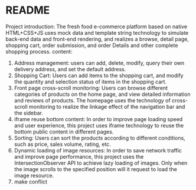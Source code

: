 # README
Project introduction: The fresh food e-commerce platform based on native HTML+CSS+JS uses mock data and template string technology to simulate back-end data and front-end rendering, and realizes a browse, detail page, shopping cart, order submission, and order Details and other complete shopping process.
content:
1. Address management: users can add, delete, modify, query their own delivery address, and set the default address.
2. Shopping Cart: Users can add items to the shopping cart, and modify the quantity and selection status of items in the shopping cart.
3. Front page cross-scroll monitoring: Users can browse different categories of products on the home page, and view detailed information and reviews of products. The homepage uses the technology of cross-scroll monitoring to realize the linkage effect of the navigation bar and the sidebar.
4. iframe reuse bottom content: In order to improve page loading speed and user experience, this project uses iframe technology to reuse the bottom public content in different pages.
5. Sorting: Users can sort the products according to different conditions, such as price, sales volume, rating, etc.
6. Dynamic loading of image resources: In order to save network traffic and improve page performance, this project uses the IntersectionObserver API to achieve lazy loading of images. Only when the image scrolls to the specified position will it request to load the image resource.
7. make conflict

